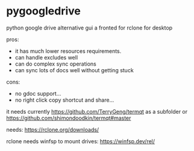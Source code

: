 # pygoogledrive

python google drive alternative gui a fronted for rclone for desktop

pros:

- it has much lower resources requirements.
- can handle excludes well
- can do complex sync operations
- can sync lots of docs well without getting stuck

cons:

- no gdoc support...
- no right click copy shortcut and share...

it needs currently
https://github.com/TerryGeng/termqt as a subfolder
or
https://github.com/shimondoodkin/termqt#master

needs:
https://rclone.org/downloads/

rclone needs winfsp to mount drives:
https://winfsp.dev/rel/
